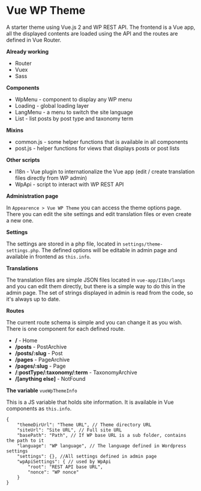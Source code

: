 ﻿# Vue WP Theme

A starter theme using Vue.js 2 and WP REST API.
The frontend is a Vue app, all the displayed contents are loaded using the API and the routes are defined in Vue Router. 

**Already working**

* Router
* Vuex
* Sass

**Components**

* WpMenu - component to display any WP menu
* Loading - global loading layer
* LangMenu - a menu to switch the site language
* List - list posts by post type and taxonomy term

**Mixins**

* common.js - some helper functions that is available in all components
* post.js - helper functions for views that displays posts or post lists

**Other scripts**

* I18n - Vue plugin to internationalize the Vue app
   (edit / create translation files directly from WP admin)
* WpApi - script to interact with WP REST API

**Administration page**

In `Appearence > Vue WP Theme` you can access the theme options page. There you can edit the site settings and edit translation files or even create a new one.

**Settings**

The settings are stored in a php file, located in `settings/theme-settings.php`. The defined options will be editable in admin page and available in frontend as `this.info`.

**Translations**

The translation files are simple JSON files located in `vue-app/I18n/langs` and you can edit them directly, but there is a simple way to do this in the admin page. The set of strings displayed in admin is read from the code, so it's always up to date.

**Routes**

The current route schema is simple and you can change it as you wish. There is one component for each defined route.
* **/** - Home
* **/posts** - PostArchive
* **/posts/:slug** - Post
* **/pages** - PageArchive
* **/pages/:slug** - Page
* **/:postType/:taxonomy/:term** - TaxonomyArchive
* **/[anything else]** - NotFound

**The variable** `vueWpThemeInfo`

This is a JS variable that holds site information. It is available in Vue components as `this.info`.

	{
		"themeDirUrl": "Theme URL", // Theme directory URL
		"siteUrl": "Site URL", // Full site URL
		"basePath": "Path", // If WP base URL is a sub folder, contains the path to it
		"language": "WP language", // The language defined in Wordpress settings
		"settings": {}, //All settings defined in admin page
		"wpApiSettings": { // used by WpApi
			"root": "REST API base URL",
			"nonce": "WP nonce"
		}
	}
